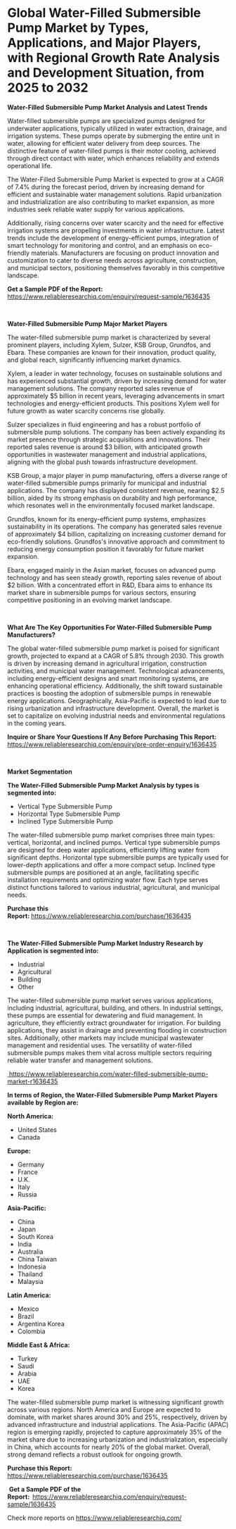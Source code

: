 <p><h1>Global Water-Filled Submersible Pump Market by Types, Applications, and Major Players, with Regional Growth Rate Analysis and Development Situation, from 2025 to 2032</h1></p><p><strong>Water-Filled Submersible Pump Market Analysis and Latest Trends</strong></p>
<p><p>Water-filled submersible pumps are specialized pumps designed for underwater applications, typically utilized in water extraction, drainage, and irrigation systems. These pumps operate by submerging the entire unit in water, allowing for efficient water delivery from deep sources. The distinctive feature of water-filled pumps is their motor cooling, achieved through direct contact with water, which enhances reliability and extends operational life.</p><p>The Water-Filled Submersible Pump Market is expected to grow at a CAGR of 7.4% during the forecast period, driven by increasing demand for efficient and sustainable water management solutions. Rapid urbanization and industrialization are also contributing to market expansion, as more industries seek reliable water supply for various applications. </p><p>Additionally, rising concerns over water scarcity and the need for effective irrigation systems are propelling investments in water infrastructure. Latest trends include the development of energy-efficient pumps, integration of smart technology for monitoring and control, and an emphasis on eco-friendly materials. Manufacturers are focusing on product innovation and customization to cater to diverse needs across agriculture, construction, and municipal sectors, positioning themselves favorably in this competitive landscape.</p></p>
<p><strong>Get a Sample PDF of the Report:&nbsp;</strong> <a href="https://www.reliableresearchiq.com/enquiry/request-sample/1636435?utm_campaign=3314&utm_medium=2&utm_source=Github&utm_content=ia&utm_term=23032025&utm_id=water-filled-submersible-pump">https://www.reliableresearchiq.com/enquiry/request-sample/1636435</a></p>
<p>&nbsp;</p>
<p><strong>Water-Filled Submersible Pump Major Market Players</strong></p>
<p><p>The water-filled submersible pump market is characterized by several prominent players, including Xylem, Sulzer, KSB Group, Grundfos, and Ebara. These companies are known for their innovation, product quality, and global reach, significantly influencing market dynamics.</p><p>Xylem, a leader in water technology, focuses on sustainable solutions and has experienced substantial growth, driven by increasing demand for water management solutions. The company reported sales revenue of approximately $5 billion in recent years, leveraging advancements in smart technologies and energy-efficient products. This positions Xylem well for future growth as water scarcity concerns rise globally.</p><p>Sulzer specializes in fluid engineering and has a robust portfolio of submersible pump solutions. The company has been actively expanding its market presence through strategic acquisitions and innovations. Their reported sales revenue is around $3 billion, with anticipated growth opportunities in wastewater management and industrial applications, aligning with the global push towards infrastructure development.</p><p>KSB Group, a major player in pump manufacturing, offers a diverse range of water-filled submersible pumps primarily for municipal and industrial applications. The company has displayed consistent revenue, nearing $2.5 billion, aided by its strong emphasis on durability and high performance, which resonates well in the environmentally focused market landscape.</p><p>Grundfos, known for its energy-efficient pump systems, emphasizes sustainability in its operations. The company has generated sales revenue of approximately $4 billion, capitalizing on increasing customer demand for eco-friendly solutions. Grundfos's innovative approach and commitment to reducing energy consumption position it favorably for future market expansion.</p><p>Ebara, engaged mainly in the Asian market, focuses on advanced pump technology and has seen steady growth, reporting sales revenue of about $2 billion. With a concentrated effort in R&D, Ebara aims to enhance its market share in submersible pumps for various sectors, ensuring competitive positioning in an evolving market landscape.</p></p>
<p>&nbsp;</p>
<p><strong>What Are The Key Opportunities For Water-Filled Submersible Pump Manufacturers?</strong></p>
<p><p>The global water-filled submersible pump market is poised for significant growth, projected to expand at a CAGR of 5.8% through 2030. This growth is driven by increasing demand in agricultural irrigation, construction activities, and municipal water management. Technological advancements, including energy-efficient designs and smart monitoring systems, are enhancing operational efficiency. Additionally, the shift toward sustainable practices is boosting the adoption of submersible pumps in renewable energy applications. Geographically, Asia-Pacific is expected to lead due to rising urbanization and infrastructure development. Overall, the market is set to capitalize on evolving industrial needs and environmental regulations in the coming years.</p></p>
<p><strong>Inquire or Share Your Questions If Any Before Purchasing This Report:</strong> <a href="https://www.reliableresearchiq.com/enquiry/pre-order-enquiry/1636435?utm_campaign=3314&utm_medium=2&utm_source=Github&utm_content=ia&utm_term=23032025&utm_id=water-filled-submersible-pump">https://www.reliableresearchiq.com/enquiry/pre-order-enquiry/1636435</a></p>
<p>&nbsp;</p>
<p><strong>Market Segmentation</strong></p>
<p><strong>The Water-Filled Submersible Pump Market Analysis by types is segmented into:</strong></p>
<p><ul><li>Vertical Type Submersible Pump</li><li>Horizontal Type Submersible Pump</li><li>Inclined Type Submersible Pump</li></ul></p>
<p><p>The water-filled submersible pump market comprises three main types: vertical, horizontal, and inclined pumps. Vertical type submersible pumps are designed for deep water applications, efficiently lifting water from significant depths. Horizontal type submersible pumps are typically used for lower-depth applications and offer a more compact setup. Inclined type submersible pumps are positioned at an angle, facilitating specific installation requirements and optimizing water flow. Each type serves distinct functions tailored to various industrial, agricultural, and municipal needs.</p></p>
<p><strong>Purchase this Report:&nbsp;</strong><a href="https://www.reliableresearchiq.com/purchase/1636435?utm_campaign=3314&utm_medium=2&utm_source=Github&utm_content=ia&utm_term=23032025&utm_id=water-filled-submersible-pump">https://www.reliableresearchiq.com/purchase/1636435</a></p>
<p>&nbsp;</p>
<p><strong>The Water-Filled Submersible Pump Market Industry Research by Application is segmented into:</strong></p>
<p><ul><li>Industrial</li><li>Agricultural</li><li>Building</li><li>Other</li></ul></p>
<p><p>The water-filled submersible pump market serves various applications, including industrial, agricultural, building, and others. In industrial settings, these pumps are essential for dewatering and fluid management. In agriculture, they efficiently extract groundwater for irrigation. For building applications, they assist in drainage and preventing flooding in construction sites. Additionally, other markets may include municipal wastewater management and residential uses. The versatility of water-filled submersible pumps makes them vital across multiple sectors requiring reliable water transfer and management solutions.</p></p>
<p><a href="https://www.reliableresearchiq.com/water-filled-submersible-pump-market-r1636435?utm_campaign=3314&utm_medium=2&utm_source=Github&utm_content=ia&utm_term=23032025&utm_id=water-filled-submersible-pump">&nbsp;https://www.reliableresearchiq.com/water-filled-submersible-pump-market-r1636435</a></p>
<p><strong>In terms of Region, the Water-Filled Submersible Pump Market Players available by Region are:</strong></p>
<p>
    <p> <strong> North America: </strong>
        <ul>
            <li>United States</li>
            <li>Canada</li>
        </ul>
        </p> 
    <p> <strong> Europe: </strong>
        <ul>
            <li>Germany</li>
            <li>France</li>
            <li>U.K.</li>
            <li>Italy</li>
            <li>Russia</li>
        </ul>
        </p> 
    <p> <strong> Asia-Pacific: </strong>
        <ul>
            <li>China</li>
            <li>Japan</li>
            <li>South Korea</li>
            <li>India</li>
            <li>Australia</li>
            <li>China Taiwan</li>
            <li>Indonesia</li>
            <li>Thailand</li>
            <li>Malaysia</li>
        </ul>
        </p> 
    <p> <strong> Latin America: </strong>
        <ul>
            <li>Mexico</li>
            <li>Brazil</li>
            <li>Argentina Korea</li>
            <li>Colombia</li>
        </ul>
        </p> 
    <p> <strong> Middle East & Africa: </strong>
        <ul>
            <li>Turkey</li>
            <li>Saudi</li>
            <li>Arabia</li>
            <li>UAE</li>
            <li>Korea</li>
        </ul>
    </p>
    </p>
<p><p>The water-filled submersible pump market is witnessing significant growth across various regions. North America and Europe are expected to dominate, with market shares around 30% and 25%, respectively, driven by advanced infrastructure and industrial applications. The Asia-Pacific (APAC) region is emerging rapidly, projected to capture approximately 35% of the market share due to increasing urbanization and industrialization, especially in China, which accounts for nearly 20% of the global market. Overall, strong demand reflects a robust outlook for ongoing growth.</p></p>
<p><strong>Purchase this Report: </strong><a href="https://www.reliableresearchiq.com/purchase/1636435?utm_campaign=3314&utm_medium=2&utm_source=Github&utm_content=ia&utm_term=23032025&utm_id=water-filled-submersible-pump">https://www.reliableresearchiq.com/purchase/1636435</a></p>
<p>&nbsp;<strong>Get a Sample PDF of the Report:&nbsp;&nbsp;</strong><a href="https://www.reliableresearchiq.com/enquiry/request-sample/1636435?utm_campaign=3314&utm_medium=2&utm_source=Github&utm_content=ia&utm_term=23032025&utm_id=water-filled-submersible-pump">https://www.reliableresearchiq.com/enquiry/request-sample/1636435</a></p>
<p><strong></strong></p>
<p>Check more reports on <a href="https://www.reliableresearchiq.com/?utm_campaign=3314&utm_medium=2&utm_source=Github&utm_content=ia&utm_term=23032025&utm_id=water-filled-submersible-pump">https://www.reliableresearchiq.com/</a></p>